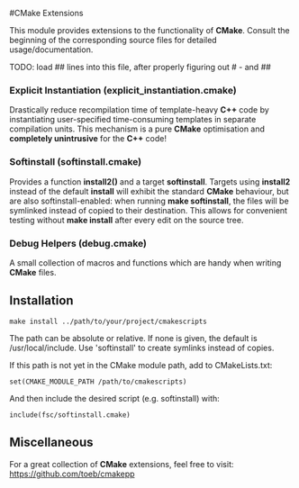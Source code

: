 #CMake Extensions

This module provides extensions to the functionality of __CMake__. Consult the
beginning of the corresponding source files for detailed usage/documentation.

TODO: load ## lines into this file, after properly figuring out # -  and ##

### Explicit Instantiation (explicit_instantiation.cmake)

Drastically reduce recompilation time of template-heavy __C++__ code by
instantiating user-specified time-consuming templates in separate compilation
units. This mechanism is a pure __CMake__ optimisation and __completely
unintrusive__ for the __C++__ code!

### Softinstall (softinstall.cmake)

Provides a function __install2()__ and a target __softinstall__. Targets using
__install2__ instead of the default __install__ will exhibit the standard
__CMake__ behaviour, but are also softinstall-enabled: when running __make
softinstall__, the files will be symlinked instead of copied to their
destination. This allows for convenient testing without __make install__ after
every edit on the source tree.

### Debug Helpers (debug.cmake)

A small collection of macros and functions which are handy when writing
__CMake__ files.

## Installation

    make install ../path/to/your/project/cmakescripts

The path can be absolute or relative. If none is given, the default is
/usr/local/include. Use 'softinstall' to create symlinks instead of copies.

If this path is not yet in the CMake module path, add to CMakeLists.txt:

    set(CMAKE_MODULE_PATH /path/to/cmakescripts)

And then include the desired script (e.g. softinstall) with:

    include(fsc/softinstall.cmake)

## Miscellaneous

For a great collection of __CMake__ extensions, feel free to visit:
https://github.com/toeb/cmakepp

